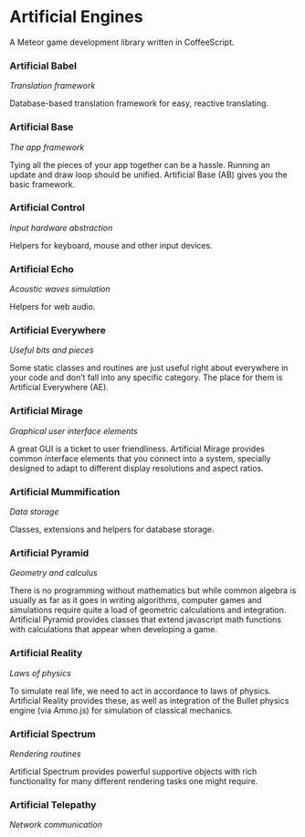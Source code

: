 # Artificial Engines

A Meteor game development library written in CoffeeScript.

### Artificial Babel

_Translation framework_

Database-based translation framework for easy, reactive translating.

### Artificial Base

_The app framework_

Tying all the pieces of your app together can be a hassle. Running an update and draw loop should be unified. 
Artificial Base (AB) gives you the basic framework.

### Artificial Control

_Input hardware abstraction_

Helpers for keyboard, mouse and other input devices.

### Artificial Echo

_Acoustic waves simulation_

Helpers for web audio.

### Artificial Everywhere

_Useful bits and pieces_

Some static classes and routines are just useful right about everywhere in your code and don’t fall into any specific
category. The place for them is Artificial Everywhere (AE).

### Artificial Mirage

_Graphical user interface elements_

A great GUI is a ticket to user friendliness. Artificial Mirage provides common interface elements that you connect
into a system, specially designed to adapt to different display resolutions and aspect ratios.

### Artificial Mummification

_Data storage_

Classes, extensions and helpers for database storage.

### Artificial Pyramid

_Geometry and calculus_

There is no programming without mathematics but while common algebra is usually as far as it goes in writing algorithms,
computer games and simulations require quite a load of geometric calculations and integration. Artificial Pyramid 
provides classes that extend javascript math functions with calculations that appear when developing a game.

### Artificial Reality

_Laws of physics_

To simulate real life, we need to act in accordance to laws of physics. Artificial Reality provides these, as well as 
integration of the Bullet physics engine (via Ammo.js) for simulation of classical mechanics.

### Artificial Spectrum

_Rendering routines_

Artificial Spectrum provides powerful supportive objects with rich functionality for many different rendering tasks
one might require.

### Artificial Telepathy

_Network communication_
